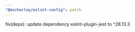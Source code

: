 ```yaml
---
"@mscharley/eslint-config": patch
---
```


fix(deps): update dependency eslint-plugin-jest to ^28.13.3
